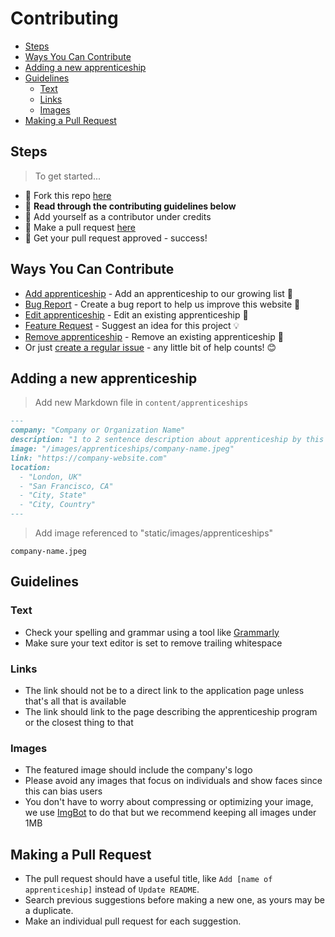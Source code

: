 # Contributing

- [Steps](#steps)
- [Ways You Can Contribute](#ways-you-can-contribute)
- [Adding a new apprenticeship](#adding-a-new-apprenticeship)
- [Guidelines](#guidelines)
  - [Text](#text)
  - [Links](#links)
  - [Images](#images)
- [Making a Pull Request](#making-a-pull-request)

## Steps

> To get started...

- 🍴 Fork this repo [here](https://github.com/fvcproductions/apprenticeships#fork-destination-box)
- 🔨 **Read through the contributing guidelines below**
- 👥 Add yourself as a contributor under credits
- 🔧 Make a pull request [here](https://github.com/fvcproductions/apprenticeships/compare)
- 🎉 Get your pull request approved - success!

## Ways You Can Contribute

- [Add apprenticeship](https://github.com/fvcproductions/apprenticeships.me/issues/new?assignees=&labels=addition&template=add-apprenticeship.md&title=Add%3A+) - Add an apprenticeship to our growing list 🌱
- [Bug Report](https://github.com/fvcproductions/apprenticeships.me/issues/new?assignees=&labels=bug&template=bug_report.md&title=Bug%3A+) - Create a bug report to help us improve this website 🐛
- [Edit apprenticeship](https://github.com/fvcproductions/apprenticeships.me/issues/new?assignees=&labels=edit&template=edit-apprenticeship.md&title=Edit%3A+) - Edit an existing apprenticeship 📝
- [Feature Request](https://github.com/fvcproductions/apprenticeships.me/issues/new?assignees=&labels=enhancement&template=feature_request.md&title=Feature+Request%3A+) - Suggest an idea for this project 💡
- [Remove apprenticeship](https://github.com/fvcproductions/apprenticeships.me/issues/new?assignees=&labels=remove&template=remove-apprenticeship.md&title=Remove%3A+) - Remove an existing apprenticeship 🔻
- Or just [create a regular issue](https://github.com/fvcproductions/apprenticeships/issues/new/choose) - any little bit of help counts! 😊

## Adding a new apprenticeship

> Add new Markdown file in `content/apprenticeships`

```markdown
---
company: "Company or Organization Name"
description: "1 to 2 sentence description about apprenticeship by this company or organization."
image: "/images/apprenticeships/company-name.jpeg"
link: "https://company-website.com"
location:
  - "London, UK"
  - "San Francisco, CA"
  - "City, State"
  - "City, Country"
---
```

> Add image referenced to "static/images/apprenticeships"

`company-name.jpeg`

## Guidelines

### Text

- Check your spelling and grammar using a tool like [Grammarly](https://grammarly.com)
- Make sure your text editor is set to remove trailing whitespace

### Links

- The link should not be to a direct link to the application page unless that's all that is available
- The link should link to the page describing the apprenticeship program or the closest thing to that

### Images

- The featured image should include the company's logo
- Please avoid any images that focus on individuals and show faces since this can bias users
- You don't have to worry about compressing or optimizing your image, we use [ImgBot](https://github.com/apps/imgbot) to do that but we recommend keeping all images under 1MB

## Making a Pull Request

- The pull request should have a useful title, like `Add [name of apprenticeship]` instead of `Update README`.
- Search previous suggestions before making a new one, as yours may be a duplicate.
- Make an individual pull request for each suggestion.
